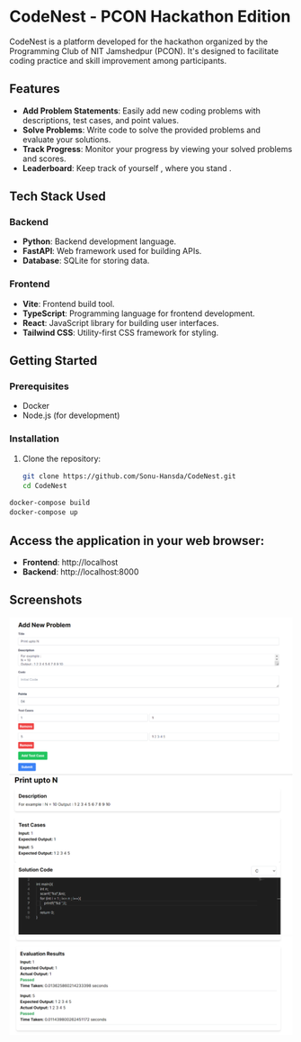# CodeNest - PCON Hackathon Edition

CodeNest is a platform developed for the hackathon organized by the Programming Club of NIT Jamshedpur (PCON). It's designed to facilitate coding practice and skill improvement among participants.

## Features

- **Add Problem Statements**: Easily add new coding problems with descriptions, test cases, and point values.
- **Solve Problems**: Write code to solve the provided problems and evaluate your solutions.
- **Track Progress**: Monitor your progress by viewing your solved problems and scores.
- **Leaderboard**: Keep track of yourself , where you stand .
## Tech Stack Used

### Backend
- **Python**: Backend development language.
- **FastAPI**: Web framework used for building APIs.
- **Database**: SQLite for storing data.

### Frontend
- **Vite**: Frontend build tool.
- **TypeScript**: Programming language for frontend development.
- **React**: JavaScript library for building user interfaces.
- **Tailwind CSS**: Utility-first CSS framework for styling.


## Getting Started

### Prerequisites

- Docker
- Node.js (for development)

### Installation

1. Clone the repository:

   ```bash
   git clone https://github.com/Sonu-Hansda/CodeNest.git
   cd CodeNest

```bash
docker-compose build
docker-compose up
``` 
## Access the application in your web browser:

- **Frontend**: http://localhost
- **Backend**: http://localhost:8000
## Screenshots

![Web Screenshot](https://github.com/Sonu-Hansda/CodeNest/blob/main/screenshots/1.png)
![Web Screenshot](https://github.com/Sonu-Hansda/CodeNest/blob/main/screenshots/2.png)
![Web Screenshot](https://github.com/Sonu-Hansda/CodeNest/blob/main/screenshots/3.png)

